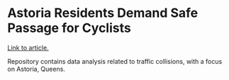 # Astoria Residents Demand Safe Passage for Cyclists 

[Link to article.](https://superlativenoun.neocities.org/astoria_bikes.html)

Repository contains data analysis related to traffic collisions, with a focus on Astoria, Queens. 
